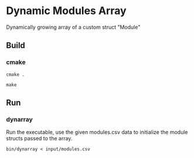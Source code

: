 # Dynamic Modules Array

Dynamically growing array of a custom struct "Module"

## Build

### cmake

`cmake .`

`make`

## Run

### dynarray

Run the executable, use the given modules.csv data to initialize the 
module structs passed to the array.

`bin/dynarray < input/modules.csv`